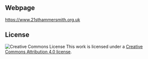 ## Webpage

https://www.21sthammersmith.org.uk

## License

![Creative Commons License](https://i.creativecommons.org/l/by/4.0/88x31.png)
This work is licensed under a [Creative Commons Attribution 4.0 license](https://creativecommons.org/licenses/by/4.0/).
